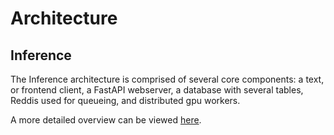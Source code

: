 # Architecture

## Inference

The Inference architecture is comprised of several core components: a text, or
frontend client, a FastAPI webserver, a database with several tables, Reddis
used for queueing, and distributed gpu workers.

A more detailed overview can be viewed [here](inference.md).
